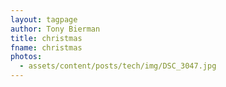 ```yaml
---
layout: tagpage
author: Tony Bierman
title: christmas
fname: christmas
photos:
  - assets/content/posts/tech/img/DSC_3047.jpg
---
```

